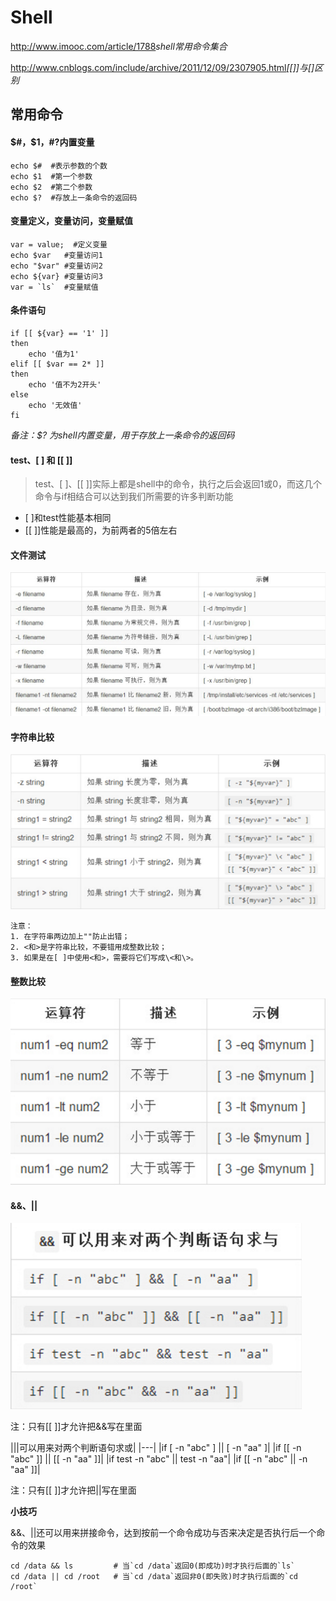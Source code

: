 # Shell

<http://www.imooc.com/article/1788>*shell常用命令集合*

<http://www.cnblogs.com/include/archive/2011/12/09/2307905.html>*[[]]与[]区别*

## 常用命令

#### $#，$1，#?内置变量

```shell
echo $#  #表示参数的个数
echo $1  #第一个参数
echo $2  #第二个参数
echo $?  #存放上一条命令的返回码

```

#### 变量定义，变量访问，变量赋值
```shell
var = value;  #定义变量
echo $var 	#变量访问1
echo "$var"	#变量访问2
echo ${var}	#变量访问3
var = `ls`	#变量赋值
```
#### 条件语句
```shell
if [[ ${var} == '1' ]]
then
	echo '值为1'
elif [[ $var == 2* ]]
then
	echo '值不为2开头'
else
	echo '无效值'
fi
```

*备注：$? 为shell内置变量，用于存放上一条命令的返回码*

#### test、[ ] 和 [[ ]] 

> test、[ ]、[[ ]]实际上都是shell中的命令，执行之后会返回1或0，而这几个命令与if相结合可以达到我们所需要的许多判断功能
+ [ ]和test性能基本相同
+ [[ ]]性能是最高的，为前两者的5倍左右

#### 文件测试

![文件测试运算符规则](imgs/filetest.jpg)

#### 字符串比较

![字符串比较](imgs/stringtest.png)

	注意：
	1. 在字符串两边加上""防止出错；
	2. <和>是字符串比较，不要错用成整数比较；
	3. 如果是在[ ]中使用<和>，需要将它们写成\<和\>。

#### 整数比较

![两个整数进行比较](imgs/integertest.png)

#### &&、||

![逻辑操作比较](imgs/logicaltest.png)

注：只有[[ ]]才允许把&&写在里面

|\|\|可以用来对两个判断语句求或| |---| |if [ -n "abc" ] \|\| [ -n "aa" ]| |if [[ -n "abc" ]] \|\| [[ -n "aa" ]]| |if test -n "abc" \|\| test -n "aa"| |if [[ -n "abc" \|\| -n "aa" ]]|

注：只有[[ ]]才允许把||写在里面


**小技巧**

&&、||还可以用来拼接命令，达到按前一个命令成功与否来决定是否执行后一个命令的效果

```shell
cd /data && ls         # 当`cd /data`返回0(即成功)时才执行后面的`ls`
cd /data || cd /root   # 当`cd /data`返回非0(即失败)时才执行后面的`cd /root`
```






